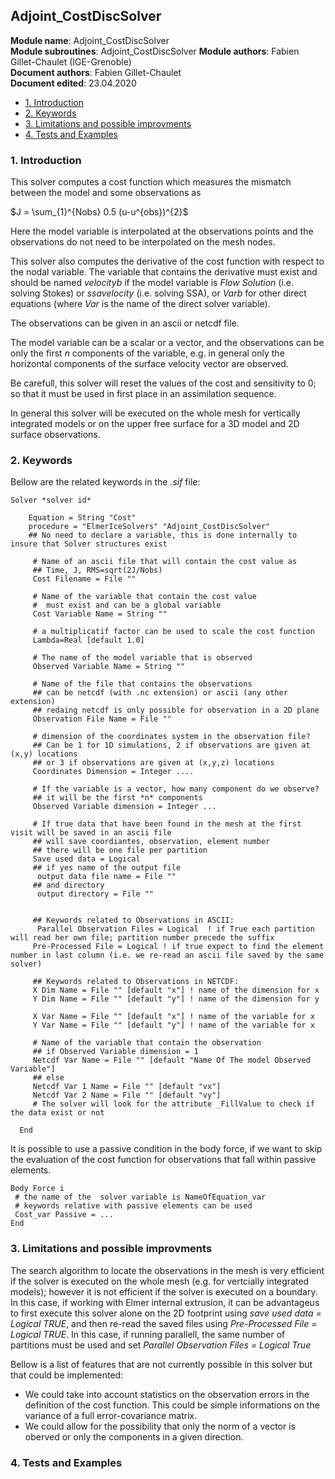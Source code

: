 ## Adjoint_CostDiscSolver

**Module name**: Adjoint_CostDiscSolver  
**Module subroutines**: Adjoint_CostDiscSolver 
**Module authors**: Fabien Gillet-Chaulet (IGE-Grenoble)  
**Document authors**: Fabien Gillet-Chaulet  
**Document edited**: 23.04.2020  


<!-- vim-markdown-toc GFM -->

* [1. Introduction](#1-introduction)
* [2. Keywords](#2-keywords)
* [3. Limitations and possible improvments](#3-limitations-and-possible-improvments)
* [4. Tests and Examples](#4-tests-and-examples)

<!-- vim-markdown-toc -->


### 1. Introduction
This solver computes a cost function which measures the mismatch between the model and some observations as  

$J = \sum_{1}^{Nobs} 0.5 (u-u^{obs})^{2}$

Here the model variable is interpolated at the observations points and the observations do not need to be interpolated on the mesh nodes.

This solver also computes the derivative of the cost function with respect to the nodal variable. The variable that contains the derivative must exist and should be named *velocityb* if the model variable is *Flow Solution* (i.e. solving Stokes) or *ssavelocity* (i.e. solving SSA), or *Varb* for other direct equations (where *Var* is the name of the direct solver variable).

The observations can be given in an ascii or netcdf file. 

The model variable can be a scalar or a vector, and the observations can be only the first *n* components of the variable, e.g. in general only the horizontal components of the surface velocity vector are observed.

Be carefull, this solver will reset the values of the cost and sensitivity to 0; so that it must be used in first place in an assimilation sequence.

In general this solver will be executed on the whole mesh for vertically integrated models or on the upper free surface
for a 3D model and 2D surface observations.

### 2. Keywords

Bellow are the related keywords in the *.sif* file:  


```
Solver *solver id* 
  
    Equation = String "Cost"  
    procedure = "ElmerIceSolvers" "Adjoint_CostDiscSolver"
    ## No need to declare a variable, this is done internally to insure that Solver structures exist
     
     # Name of an ascii file that will contain the cost value as
     ## Time, J, RMS=sqrt(2J/Nobs)
     Cost Filename = File ""
     
     # Name of the variable that contain the cost value
     #  must exist and can be a global variable
     Cost Variable Name = String ""
     
     # a multiplicatif factor can be used to scale the cost function
     Lambda=Real [default 1.0]
     
     # The name of the model variable that is observed
     Observed Variable Name = String ""
     
     # Name of the file that contains the observations
     ## can be netcdf (with .nc extension) or ascii (any other extension)
     ## redaing netcdf is only possible for observation in a 2D plane
     Observation File Name = File "" 
     
     # dimension of the coordinates system in the observation file?
     ## Can be 1 for 1D simulations, 2 if observations are given at (x,y) locations
     ## or 3 if observations are given at (x,y,z) locations
     Coordinates Dimension = Integer ....
     
     # If the variable is a vector, how many component do we observe?
     ## it will be the first *n* components
     Observed Variable dimension = Integer ...
   
     # If true data that have been found in the mesh at the first visit will be saved in an ascii file
     ## will save coordiantes, observation, element number
     ## there will be one file per partition
     Save used data = Logical 
     ## if yes name of the output file
      output data file name = File ""
     ## and directory
      output directory = File ""
     
     
     ## Keywords related to Observations in ASCII:
      Parallel Observation Files = Logical  ! if True each partition will read her own file; partition number precede the suffix
     Pre-Processed File = Logical ! if true expect to find the element number in last column (i.e. we re-read an ascii file saved by the same solver)
   
     ## Keywords related to Observations in NETCDF:
     X Dim Name = File "" [default "x"] ! name of the dimension for x
     Y Dim Name = File "" [default "y"] ! name of the dimension for y
     
     X Var Name = File "" [default "x"] ! name of the variable for x
     Y Var Name = File "" [default "y"] ! name of the variable for x
     
     # Name of the variable that contain the observation
     ## if Observed Variable dimension = 1
     Netcdf Var Name = File "" [default "Name Of The model Observed Variable"]
     ## else
     Netcdf Var 1 Name = File "" [default "vx"]
     Netcdf Var 2 Name = File "" [default "vy"]
     # The solver will look for the attribute _FillValue to check if the data exist or not
      
  End

```

It is possible to use a passive condition in the body force, if we want to skip the evaluation of the cost function for observations that fall within passive elements.

```
Body Force i
 # the name of the  solver variable is NameOfEquation_var
 # keywords relative with passive elements can be used
 Cost_var Passive = ...
End
```

### 3. Limitations and possible improvments

The search algorithm to locate the observations in the mesh is very efficient if the solver is executed on the whole mesh (e.g. for vertcially integrated models); however it is not efficient if the solver is executed on a boundary. In this case, if working with Elmer internal extrusion, it can be advantageus to first execute this solver alone on the 2D footprint using *save used data = Logical TRUE*, and then re-read the saved files using *Pre-Processed File = Logical TRUE*. In this case, if running parallell, the same number of partitions must be used and set *Parallel Observation Files = Logical True*

Bellow is a list of features that are not currently possible in this solver but that could be implemented:
- We could take into account statistics on the observation errors in the definition of the cost function. This could be simple informations on the variance of a full error-covariance matrix.
- We could allow for the possibility that only the norm of a vector is oberved or only the components in a given direction.


### 4. Tests and Examples

